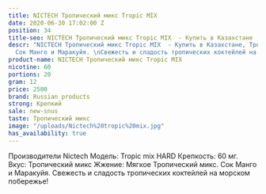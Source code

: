 ```yaml
---
title: NICTECH Тропический микс Tropic MIX
date: 2020-06-30 17:02:00 Z
position: 34
title-seo: NICTECH Тропический микс Tropic MIX  - Купить в Казахстане
descr: "NICTECH Тропический микс Tropic MIX  - Купить в Казахстане, Тропический микс.
  Сок Манго и Маракуйя. \nСвежесть и сладость тропических коктейлей на морском побережье!"
product-name: NICTECH Тропический микс Tropic MIX
nicotine: 60
portions: 20
gram: 12
price: 2500
brand: Russian products
strong: Крепкий
sale: new-snus
taste: Тропический микс
image: "/uploads/Nictech%20tropic%20mix.jpg"
has_availability: true
---
```


Производители Nictech
Модель: Tropic mix HARD
Крепкость: 60 мг.
Вкус: Тропический микс
Жжение: Мягкое
Тропический микс. Сок Манго и Маракуйя. 
Свежесть и сладость тропических коктейлей на морском побережье!